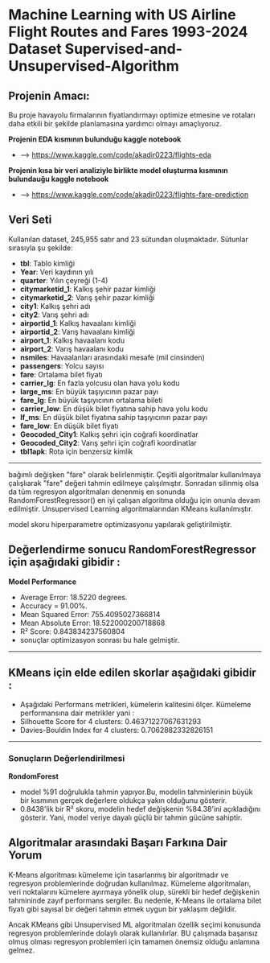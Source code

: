 
# Machine Learning with US Airline Flight Routes and Fares 1993-2024 Dataset Supervised-and-Unsupervised-Algorithm

## Projenin Amacı:
Bu proje havayolu firmalarının fiyatlandırmayı optimize etmesine ve rotaları daha etkili bir şekilde planlamasına yardımcı olmayı amaçlıyoruz. 


**Projenin EDA kısmının bulunduğu kaggle notebook**
*  --> https://www.kaggle.com/code/akadir0223/flights-eda

**Projenin kısa bir veri analiziyle birlikte model oluşturma kısmının bulundauğu kaggle notebook**
*  --> https://www.kaggle.com/code/akadir0223/flights-fare-prediction

## Veri Seti
Kullanılan dataset, 245,955 satır and 23 sütundan oluşmaktadır. Sütunlar sırasıyla şu şekilde:

- **tbl**: Tablo kimliği
- **Year**: Veri kaydının yılı
- **quarter**: Yılın çeyreği (1-4)
- **citymarketid_1**: Kalkış şehir pazar kimliği
- **citymarketid_2**: Varış şehir pazar kimliği
- **city1**: Kalkış şehri adı
- **city2**: Varış şehri adı
- **airportid_1**: Kalkış havaalanı kimliği
- **airportid_2**: Varış havaalanı kimliği
- **airport_1**: Kalkış havaalanı kodu
- **airport_2**: Varış havaalanı kodu
- **nsmiles**: Havaalanları arasındaki mesafe (mil cinsinden)
- **passengers**: Yolcu sayısı
- **fare**: Ortalama bilet fiyatı
- **carrier_lg**: En fazla yolcusu olan hava yolu kodu
- **large_ms**: En büyük taşıyıcının pazar payı
- **fare_lg**: En büyük taşıyıcının ortalama bileti
- **carrier_low**: En düşük bilet fiyatına sahip hava yolu kodu
- **lf_ms**: En düşük bilet fiyatına sahip taşıyıcının pazar payı
- **fare_low**: En düşük bilet fiyatı
- **Geocoded_City1**: Kalkış şehri için coğrafi koordinatlar
- **Geocoded_City2**: Varış şehri için coğrafi koordinatlar
- **tbl1apk**: Rota için benzersiz kimlik
----

bağımlı değişken "fare" olarak belirlenmiştir.
Çeşitli algoritmalar kullanılmaya çalışlıarak "fare" değeri tahmin edilmeye çalışılmıştır.
Sonradan silinmiş olsa da tüm regresyon algoritmaları denenmiş en sonunda RandomForestRegressor() en iyi çalışan algoritma olduğu için onunla devam edilmiştir.
Unsupervised Learning algoritmalarından KMeans kullanılmıştır.

model skoru hiperparametre optimizasyonu yapılarak geliştirilmiştir.

Değerlendirme sonucu RandomForestRegressor için aşağıdaki gibidir : 
----

**Model Performance**
* Average Error: 18.5220 degrees.
* Accuracy = 91.00%.
* Mean Squared Error: 755.4095027366814
* Mean Absolute Error: 18.522000200718868
* R² Score: 0.843834237560804
* sonuçlar optimizasyon sonrası bu hale gelmiştir.
---
KMeans için elde edilen skorlar aşağıdaki gibidir : 
---
* Aşağıdaki Performans metrikleri, kümelerin kalitesini ölçer. Kümeleme performansına dair metrikler yani : 
*  Silhouette Score for 4 clusters: 0.46371227067631293
* Davies-Bouldin Index for 4 clusters: 0.7062882332826151
---

### Sonuçların Değerlendirilmesi
**RondomForest**
* model %91 doğrulukla tahmin yapıyor.Bu, modelin tahminlerinin büyük bir kısmının gerçek değerlere oldukça yakın olduğunu gösterir.
* 0.8438'lik bir R² skoru, modelin hedef değişkenin %84.38'ini açıkladığını gösterir. Yani, model veriye dayalı güçlü bir tahmin gücüne sahiptir.


## Algoritmalar arasındaki Başarı Farkına Dair Yorum
K-Means algoritması kümeleme için tasarlanmış bir algoritmadır ve regresyon problemlerinde doğrudan kullanılmaz. Kümeleme algoritmaları, veri noktalarını kümelere ayırmaya yönelik olup, sürekli bir hedef değişkenin tahmininde zayıf performans sergiler. Bu nedenle, K-Means ile ortalama bilet fiyatı gibi sayısal bir değeri tahmin etmek uygun bir yaklaşım değildir.

Ancak KMeans gibi Unsupervised ML algoritmaları özellik seçimi konusunda regresyon problemlerinde dolaylı olarak kullanılırlar. BU çalışmada başarısız olmuş olması regresyon problemleri için tamamen önemsiz olduğu anlamına gelmez.

